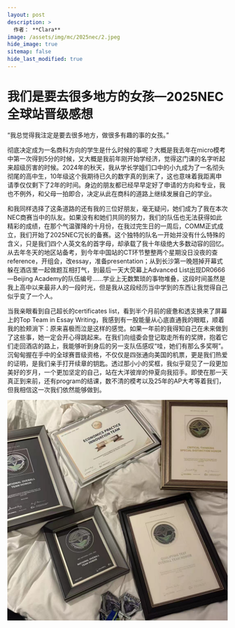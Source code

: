```yaml
---
layout: post
description: >
  作者： **Clara**
image: /assets/img/mc/2025nec/2.jpeg
hide_image: true
sitemap: false
hide_last_modified: true
---
```


# 我们是要去很多地方的女孩—2025NEC全球站晋级感想

“我总觉得我注定是要去很多地方，做很多有趣的事的女孩。”

彻底决定成为一名商科方向的学生是什么时候的事呢？大概是我去年在micro模考中第一次得到5分的时候，又大概是我前年刚开始学经济，觉得这门课的名字听起来超级厉害的时候。2024年的秋天，我从学长学姐们口中的小九成为了一名彻头彻尾的高中生，10年级这个我期待已久的数字真的到来了，这也意味着我距离申请季仅仅剩下了2年的时间。身边的朋友都已经早早定好了申请的方向和专业，我也不例外，和父母一拍即合，决定从此在商科的道路上继续发展自己的学业。

和我同样选择了这条道路的还有我的三位好朋友，毫无疑问，她们成为了我在本次NEC商赛当中的队友。如果没有和她们共同的努力，我们的队伍也无法获得如此精彩的成绩，在那个气温骤降的十月份，在我过完生日的一周后，COMM正式成立，我们开始了2025NEC冗长的备赛。这个独特的队名一开始并没有什么特殊的含义，只是我们四个人英文名的首字母，却承载了我十年级绝大多数动容的回忆。从去年冬天的地区站备考，到今年中国站的CT环节整整两个星期没日没夜的查reference，开组会，改essay，准备presentation；从到长沙第一晚翘掉开幕式躲在酒店里一起做题互相打气，到最后一天大荧幕上Advanced List出现DR0666—Beijing Academy的队伍编号……学业上无数繁琐的事物堆叠，这段时间虽然是我上高中以来最非人的一段时光，但是我从这段经历当中学到的东西让我觉得自己似乎变了一个人。

当我亲眼看到自己超长的certificates list，看到半个月前的疲惫和透支换来了屏幕上的Top Team in Essay Writing，我感到有一股能量从心底直通我的眼眶，顺着我的脸颊淌下：原来喜极而泣是这样的感觉。如果一年前的我得知自己在未来做到了这些事，她一定会开心得跳起来。在我们向组委会登记取走所有的奖牌，抱着它们走回酒店的路上，我能够听到身后的另一支队伍感叹“哇，她们有那么多奖啊”。沉甸甸握在手中的全球赛晋级资格，不仅仅是四张通向美国的机票，更是我们热爱的证明，是我们亲手打开续章的钥匙。透过那小小的奖框，我似乎窥见了一段更加美好的岁月，一个更加坚定的自己，站在大洋彼岸的仲夏向我招手。即使在那一天真正到来前，还有program的结课，数不清的模考以及25年的AP大考等着我们，但我相信这一次我们依然能够做到。

![](../../assets/img/mc/2025nec/1.jpeg)